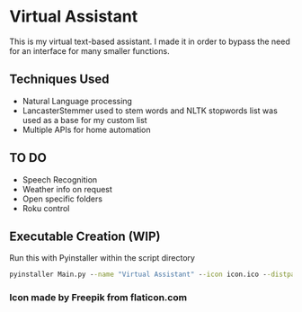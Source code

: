# Virtual Assistant

This is my virtual text-based assistant. I made it in order to bypass the need for an interface for many smaller
functions.

## Techniques Used

* Natural Language processing
* LancasterStemmer used to stem words and NLTK stopwords list was used as a base for my custom list
* Multiple APIs for home automation

## TO DO

* Speech Recognition
* Weather info on request
* Open specific folders
* Roku control

## Executable Creation (WIP)

Run this with Pyinstaller within the script directory

```cmd
pyinstaller Main.py --name "Virtual Assistant" --icon icon.ico --distpath EXE --onefile
```

### Icon made by Freepik from flaticon.com

